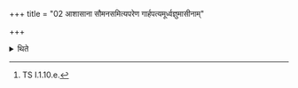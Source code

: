 +++
title = "02 आशासाना सौमनसमित्यपरेण गार्हपत्यमूर्ध्वज्ञुमासीनाम्"

+++

<details><summary>थिते</summary>

2. With āśāsānā...[^1] he girds the wife of the sacrificer who is sitting with knees raised or is standing (with a yoke-halter).  

[^1]: TS I.1.10.e.  

[^2]: According to TB III.3.3.1 she should be sitting.
</details>
